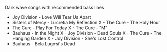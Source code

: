 Dark wave songs with recommended bass lines

- Joy Division - Love Will Tear Us Apart
- Sisters of Mercy - Lucretia My Reflection
X - The Cure - The Holy Hour
- The Cure - Play For Today
X - The Cure - "M"
- Bauhaus - In the Night
X - Joy Division - Dead Souls
X - The Cure - The Hanging Garden
X - Joy Division - She's Lost Control
- Bauhaus - Bela Lugosi's Dead

